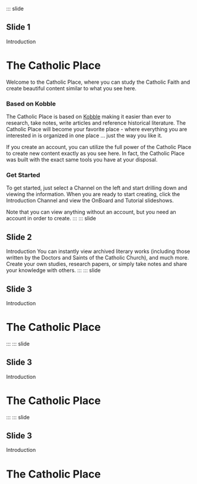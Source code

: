::: slide
## Slide 1
Introduction
# The Catholic Place

Welcome to the Catholic Place, where you can study the Catholic Faith and create beautiful content similar to what you see here. 



### Based on Kobble
The Catholic Place is based on [Kobble](https://kobble.io) making it easier than ever to research, take notes, write articles and reference historical literature. The Catholic Place will become your favorite place - where everything you are interested in is organized in one place ... just the way you like it.

If you create an account, you can utilize the full power of the Catholic Place to create new content exactly as you see here. In fact, the Catholic Place was built with the exact same tools you have at your disposal. 

### Get Started
To get started, just select a Channel on the left and start drilling down and viewing the information. When you are ready to start creating, click the Introduction Channel and view the OnBoard and Tutorial slideshows.

Note that you can view anything without an account, but you need an account in order to create.
:::
::: slide
## Slide 2
Introduction
You can instantly view archived literary works (including those written by the Doctors and Saints of the Catholic Church), and much more. Create your own studies, research papers, or simply take notes and share your knowledge with others.
:::
::: slide
## Slide 3
Introduction
# The Catholic Place

:::
::: slide
## Slide 3
Introduction
# The Catholic Place

:::
::: slide
## Slide 3
Introduction
# The Catholic Place
